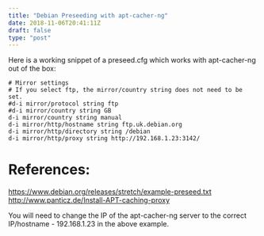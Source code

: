 ```yaml
---
title: "Debian Preseeding with apt-cacher-ng"
date: 2018-11-06T20:41:11Z
draft: false
type: "post"
---
```



Here is a working snippet of a preseed.cfg which works with apt-cacher-ng out of the box:

```
# Mirror settings
# If you select ftp, the mirror/country string does not need to be set.
#d-i mirror/protocol string ftp
#d-i mirror/country string GB
d-i mirror/country string manual
d-i mirror/http/hostname string ftp.uk.debian.org
d-i mirror/http/directory string /debian
d-i mirror/http/proxy string http://192.168.1.23:3142/
```

# References:
https://www.debian.org/releases/stretch/example-preseed.txt
http://www.panticz.de/Install-APT-caching-proxy

You will need to change the IP of the apt-cacher-ng server to the correct IP/hostname - 192.168.1.23 in the above example.
